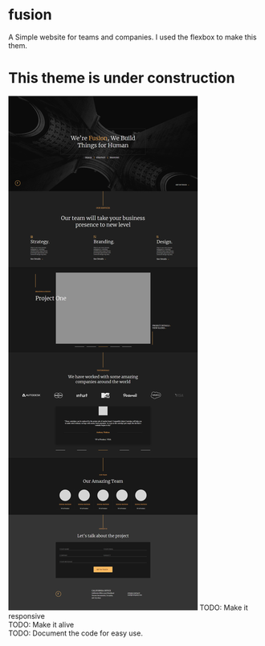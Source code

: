 # fusion
A Simple website for teams and companies.
I used the flexbox to make this them.
# This theme is under construction
![Screenshot](screenshot.png)
TODO: Make it responsive<br>
TODO: Make it alive<br>
TODO: Document the code for easy use.<br>
